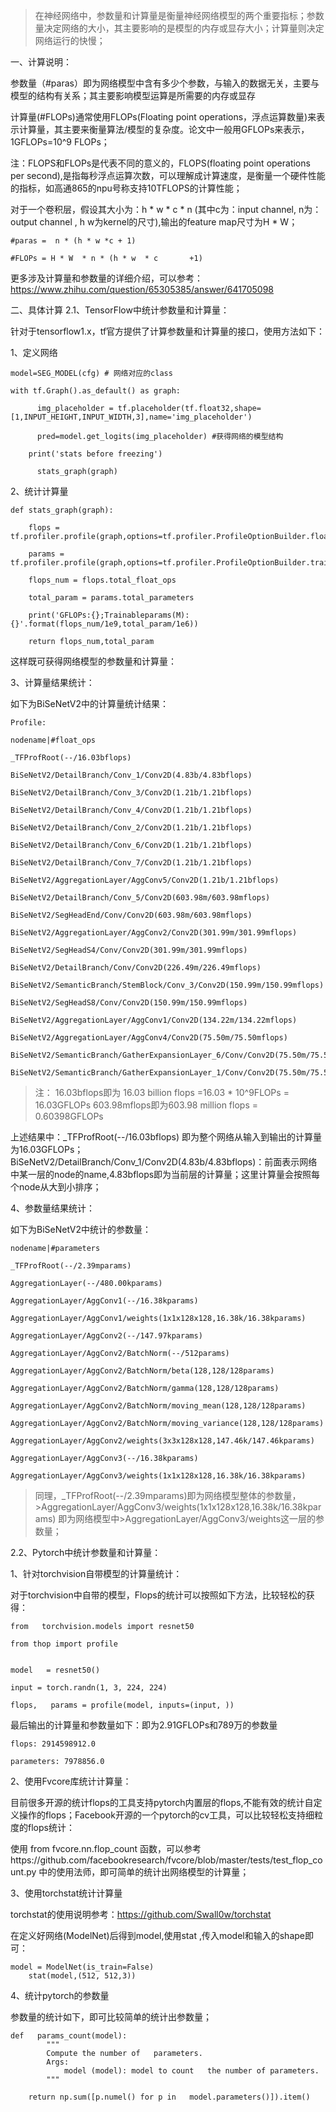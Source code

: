 
>在神经网络中，参数量和计算量是衡量神经网络模型的两个重要指标；参数量决定网络的大小，其主要影响的是模型的内存或显存大小；计算量则决定网络运行的快慢；

一、计算说明：

参数量（#paras）即为网络模型中含有多少个参数，与输入的数据无关，主要与模型的结构有关系；其主要影响模型运算是所需要的内存或显存

计算量(#FLOPs)通常使用FLOPs(Floating point operations，浮点运算数量)来表示计算量，其主要来衡量算法/模型的复杂度。论文中一般用GFLOPs来表示，1GFLOPs=10^9 FLOPs；

注：FLOPS和FLOPs是代表不同的意义的，FLOPS(floating point operations per second),是指每秒浮点运算次数，可以理解成计算速度，是衡量一个硬件性能的指标，如高通865的npu号称支持10TFLOPS的计算性能；

对于一个卷积层，假设其大小为：h * w * c * n (其中c为：input channel, n为：output channel , h w为kernel的尺寸),输出的feature map尺寸为H * W；
```
#paras =  n * (h * w *c + 1) 

#FLOPs = H * W  * n * (h * w  * c       +1)
```
更多涉及计算量和参数量的详细介绍，可以参考：https://www.zhihu.com/question/65305385/answer/641705098

二、具体计算
2.1、TensorFlow中统计参数量和计算量：

针对于tensorflow1.x，tf官方提供了计算参数量和计算量的接口，使用方法如下：

1、定义网络
```
model=SEG_MODEL(cfg) # 网络对应的class

with tf.Graph().as_default() as graph:

      img_placeholder = tf.placeholder(tf.float32,shape=[1,INPUT_HEIGHT,INPUT_WIDTH,3],name='img_placeholder')

      pred=model.get_logits(img_placeholder) #获得网络的模型结构

    print('stats before freezing')

      stats_graph(graph)
```
2、统计计算量
```
def stats_graph(graph):

    flops = tf.profiler.profile(graph,options=tf.profiler.ProfileOptionBuilder.float_operation())

    params = tf.profiler.profile(graph,options=tf.profiler.ProfileOptionBuilder.trainable_variables_parameter())

    flops_num = flops.total_float_ops

    total_param = params.total_parameters

    print('GFLOPs:{};Trainableparams(M):{}'.format(flops_num/1e9,total_param/1e6))

    return flops_num,total_param
```
这样既可获得网络模型的参数量和计算量：

3、计算量结果统计：

如下为BiSeNetV2中的计算量统计结果：
```
Profile:

nodename|#float_ops

_TFProfRoot(--/16.03bflops)

BiSeNetV2/DetailBranch/Conv_1/Conv2D(4.83b/4.83bflops)

BiSeNetV2/DetailBranch/Conv_3/Conv2D(1.21b/1.21bflops)

BiSeNetV2/DetailBranch/Conv_4/Conv2D(1.21b/1.21bflops)

BiSeNetV2/DetailBranch/Conv_2/Conv2D(1.21b/1.21bflops)

BiSeNetV2/DetailBranch/Conv_6/Conv2D(1.21b/1.21bflops)

BiSeNetV2/DetailBranch/Conv_7/Conv2D(1.21b/1.21bflops)

BiSeNetV2/AggregationLayer/AggConv5/Conv2D(1.21b/1.21bflops)

BiSeNetV2/DetailBranch/Conv_5/Conv2D(603.98m/603.98mflops)

BiSeNetV2/SegHeadEnd/Conv/Conv2D(603.98m/603.98mflops)

BiSeNetV2/AggregationLayer/AggConv2/Conv2D(301.99m/301.99mflops)

BiSeNetV2/SegHeadS4/Conv/Conv2D(301.99m/301.99mflops)

BiSeNetV2/DetailBranch/Conv/Conv2D(226.49m/226.49mflops)

BiSeNetV2/SemanticBranch/StemBlock/Conv_3/Conv2D(150.99m/150.99mflops)

BiSeNetV2/SegHeadS8/Conv/Conv2D(150.99m/150.99mflops)

BiSeNetV2/AggregationLayer/AggConv1/Conv2D(134.22m/134.22mflops)

BiSeNetV2/AggregationLayer/AggConv4/Conv2D(75.50m/75.50mflops)

BiSeNetV2/SemanticBranch/GatherExpansionLayer_6/Conv/Conv2D(75.50m/75.50mflops)

BiSeNetV2/SemanticBranch/GatherExpansionLayer_1/Conv/Conv2D(75.50m/75.50mflops)
```

>注：
>16.03bflops即为 16.03      billion flops =16.03 * 10^9FLOPs =       16.03GFLOPs
>603.98mflops即为603.98 million flops = 0.60398GFLOPs

上述结果中：_TFProfRoot(--/16.03bflops) 即为整个网络从输入到输出的计算量为16.03GFLOPs；BiSeNetV2/DetailBranch/Conv_1/Conv2D(4.83b/4.83bflops)：前面表示网络中某一层的node的name,4.83bflops即为当前层的计算量；这里计算量会按照每个node从大到小排序；

4、参数量结果统计：

如下为BiSeNetV2中统计的参数量：
```
nodename|#parameters

_TFProfRoot(--/2.39mparams)

AggregationLayer(--/480.00kparams)

AggregationLayer/AggConv1(--/16.38kparams)

AggregationLayer/AggConv1/weights(1x1x128x128,16.38k/16.38kparams)

AggregationLayer/AggConv2(--/147.97kparams)

AggregationLayer/AggConv2/BatchNorm(--/512params)

AggregationLayer/AggConv2/BatchNorm/beta(128,128/128params)

AggregationLayer/AggConv2/BatchNorm/gamma(128,128/128params)

AggregationLayer/AggConv2/BatchNorm/moving_mean(128,128/128params)

AggregationLayer/AggConv2/BatchNorm/moving_variance(128,128/128params)

AggregationLayer/AggConv2/weights(3x3x128x128,147.46k/147.46kparams)

AggregationLayer/AggConv3(--/16.38kparams)

AggregationLayer/AggConv3/weights(1x1x128x128,16.38k/16.38kparams)

```

>同理，_TFProfRoot(--/2.39mparams)即为网络模型整体的参数量，>AggregationLayer/AggConv3/weights(1x1x128x128,16.38k/16.38kparams) 即为网络模型中>AggregationLayer/AggConv3/weights这一层的参数量；

2.2、Pytorch中统计参数量和计算量：

1、针对torchvision自带模型的计算量统计：

对于torchvision中自带的模型，Flops的统计可以按照如下方法，比较轻松的获得：
```
from   torchvision.models import resnet50

from thop import profile

 
model   = resnet50()

input = torch.randn(1, 3, 224, 224)

flops,   params = profile(model, inputs=(input, ))
```
最后输出的计算量和参数量如下：即为2.91GFLOPs和789万的参数量
```
flops: 2914598912.0

parameters: 7978856.0
```
2、使用Fvcore库统计计算量：

目前很多开源的统计flops的工具支持pytorch内置层的flops,不能有效的统计自定义操作的flops；Facebook开源的一个pytorch的cv工具，可以比较轻松支持细粒度的flops统计：

使用 from fvcore.nn.flop_count 函数，可以参考https://github.com/facebookresearch/fvcore/blob/master/tests/test_flop_count.py 中的使用法师，即可简单的统计出网络模型的计算量；

3、使用torchstat统计计算量

torchstat的使用说明参考：https://github.com/Swall0w/torchstat

在定义好网络(ModelNet)后得到model,使用stat ,传入model和输入的shape即可：
```
model = ModelNet(is_train=False)
    stat(model,(512, 512,3))
```
4、统计pytorch的参数量

参数量的统计如下，即可比较简单的统计出参数量；
```
def   params_count(model):
        """
        Compute the number of   parameters.
        Args:
            model (model): model to count   the number of parameters.
        """

    return np.sum([p.numel() for p in   model.parameters()]).item()
```
